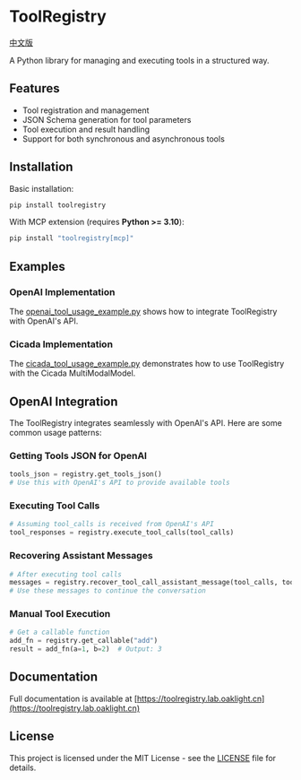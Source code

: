 # ToolRegistry

[中文版](README_zh.md)

A Python library for managing and executing tools in a structured way.

## Features

- Tool registration and management
- JSON Schema generation for tool parameters
- Tool execution and result handling
- Support for both synchronous and asynchronous tools

## Installation

Basic installation:

```bash
pip install toolregistry
```

With MCP extension (requires **Python >= 3.10**):

```bash
pip install "toolregistry[mcp]"
```

## Examples

### OpenAI Implementation

The [openai_tool_usage_example.py](examples/openai_tool_usage_example.py) shows how to integrate ToolRegistry with OpenAI's API.

### Cicada Implementation

The [cicada_tool_usage_example.py](examples/cicada_tool_usage_example.py) demonstrates how to use ToolRegistry with the Cicada MultiModalModel.

## OpenAI Integration

The ToolRegistry integrates seamlessly with OpenAI's API. Here are some common usage patterns:

### Getting Tools JSON for OpenAI

```python
tools_json = registry.get_tools_json()
# Use this with OpenAI's API to provide available tools
```

### Executing Tool Calls

```python
# Assuming tool_calls is received from OpenAI's API
tool_responses = registry.execute_tool_calls(tool_calls)
```

### Recovering Assistant Messages

```python
# After executing tool calls
messages = registry.recover_tool_call_assistant_message(tool_calls, tool_responses)
# Use these messages to continue the conversation
```

### Manual Tool Execution

```python
# Get a callable function
add_fn = registry.get_callable("add")
result = add_fn(a=1, b=2)  # Output: 3
```

## Documentation

Full documentation is available at [https://toolregistry.lab.oaklight.cn](https://toolregistry.lab.oaklight.cn)

## License

This project is licensed under the MIT License - see the [LICENSE](LICENSE) file for details.
